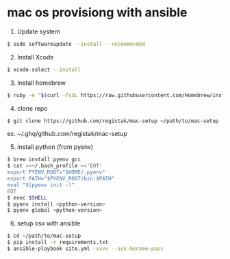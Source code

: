 # mac os provisiong with ansible

1. Update system
  ```bash
  $ sudo softwareupdate --install --recommended
  ```

2. Install Xcode
  ```bash
  $ xcode-select --install
  ```
3. Install homebrew
  ```bash
  $ ruby -e "$(curl -fsSL https://raw.githubusercontent.com/Homebrew/install/master/install)"
  ```

4. clone repo
  ```bash
  $ git clone https://github.com/registak/mac-setup ~/path/to/mac-setup
  ```
  ex. ~/.ghq/github.com/registak/mac-setup

5. install python (from pyenv)
  ```bash
  $ brew install pyenv gcc
  $ cat >>~/.bash_profile <<'EOT'
  export PYENV_ROOT="$HOME/.pyenv"
  export PATH="$PYENV_ROOT/bin:$PATH"
  eval "$(pyenv init -)"
  EOT
  $ exec $SHELL
  $ pyenv install <python-version>
  $ pyenv global <python-version>
  ```
6. setup osx with ansible

  ```bash
  $ cd ~/path/to/mac-setup
  $ pip install -r requirements.txt
  $ ansible-playbook site.yml -vvvv --ask-become-pass
  ```
